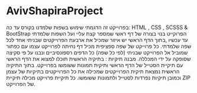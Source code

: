 # AvivShapiraProject
בפרוייקט זה הדגמתי שימוש בשפות שלמדנו בקורס עד כה: HTML , CSS , SCSSS & BootStrap
הפרוקייט בנוי בצורה של דף ראשי שמספר קצת עליי ועל השפות שלמדתי עד עכשיו ,בתוך הדף הראשי יש איזור שמכיל את ארבעת הפרוייקטים שבניתי אחד לכל שפה שלמדתי.
כל פרוייקט של שפה ספציפית מכיל דף נחיתה לפרוייקט עצמו עם כפתור שמוביל אל הפרוייקט שבניתי (לפי כל שפה)
כל הדפים רספונסיביים ונבנו על פי סקיצה שסופקה על ידי המכללה.
מבנה תיקיות :
בתיקיה הראשית תוכלו למצוא את הדף הראשי עם תיקיית הסטייל של הדף הראשי ותיקית תמונות ששומשו בפרוייקט.
בתוך התיקיה הראשית נמצאת תיקית הפרוייקטים שמכילה את כל הפרוייקטים בתיקיות של עצמן וכמובן תיקיות נפרדות לסטייל ולתמונות ששומשו.
כל תיקיית פרוייקט מכילה תיקיית ZIP של הפרוייקט.
